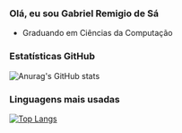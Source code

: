### Olá, eu sou Gabriel Remigio de Sá
- Graduando em Ciências da Computação

### Estatísticas GitHub

![Anurag's GitHub stats](https://github-readme-stats.vercel.app/api?username=gabrielrmgs&show_icons=true&theme=dark)

### Linguagens mais usadas

[![Top Langs](https://github-readme-stats.vercel.app/api/top-langs/?username=gabrielrmgs&layout=compact&theme=dark)](https://github.com/gabrielrmgs/github-readme-stats)
